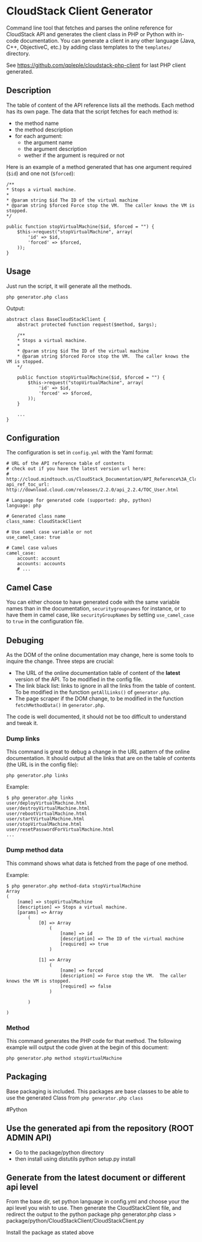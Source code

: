 CloudStack Client Generator
===========================

Command line tool that fetches and parses the online reference for CloudStack API and generates the client class in PHP or Python with in-code documentation. You can generate a client in any other language (Java, C++, ObjectiveC, etc.) by adding class templates to the ``templates/`` directory.

See https://github.com/qpleple/cloudstack-php-client for last PHP client generated.

Description
-----------

The table of content of the API reference lists all the methods. Each method has its own page. The data that the script fetches for each method is:

* the method name
* the method description
* for each argument:
  * the argument name
  * the argument description
  * wether if the argument is required or not
  
Here is an example of a method generated that has one argument required (`$id`) and one not (`$forced`):

    /**
    * Stops a virtual machine.
    *
    * @param string $id The ID of the virtual machine
    * @param string $forced Force stop the VM.  The caller knows the VM is stopped.
    */
    
    public function stopVirtualMachine($id, $forced = "") {
        $this->request("stopVirtualMachine", array(
            'id' => $id,
            'forced' => $forced,
        ));
    }
    
Usage
-----
Just run the script, it will generate all the methods.

    php generator.php class

Output:

    abstract class BaseCloudStackClient {
        abstract protected function request($method, $args);
    
        /**
        * Stops a virtual machine.
        *
        * @param string $id The ID of the virtual machine
        * @param string $forced Force stop the VM.  The caller knows the VM is stopped.
        */
        
        public function stopVirtualMachine($id, $forced = "") {
            $this->request("stopVirtualMachine", array(
                'id' => $id,
                'forced' => $forced,
            ));
        }
    
        ...
    }

Configuration
-------------

The configuration is set in `config.yml` with the Yaml format:

    # URL of the API reference table of contents
    # check out if you have the latest version url here:
    # http://cloud.mindtouch.us/CloudStack_Documentation/API_Reference%3A_CloudStack
    api_ref_toc_url: http://download.cloud.com/releases/2.2.0/api_2.2.4/TOC_User.html

    # Language for generated code (supported: php, python)
    language: php

    # Generated class name
    class_name: CloudStackClient

    # Use camel case variable or not
    use_camel_case: true

    # Camel case values
    camel_case:
        account: account
        accounts: accounts
        # ...
        
Camel Case
----------
You can either choose to have generated code with the same variable names than in the documentation, `securitygroupnames` for instance, or to have them in camel case, like `securityGroupNames` by setting `use_camel_case` to `true` in the configuration file.

Debuging
--------

As the DOM of the online documentation may change, here is some tools to inquire the change. Three steps are crucial:

* The URL of the online documentation table of content of the **latest** version of the API. To be modified in the config file.
* The link black list: links to ignore in all the links from the table of content. To be modified in the function `getAllLinks()` of `generator.php`.
* The page scraper if the DOM change, to be modified in the function `fetchMethodData()` in `generator.php`.

The code is well documented, it should not be too difficult to understand and tweak it.

### Dump links ###
This command is great to debug a change in the URL pattern of the online documentation. It should output all the links that are on the table of contents (the URL is in the config file):

    php generator.php links
    
Example:

    $ php generator.php links
    user/deployVirtualMachine.html
    user/destroyVirtualMachine.html
    user/rebootVirtualMachine.html
    user/startVirtualMachine.html
    user/stopVirtualMachine.html
    user/resetPasswordForVirtualMachine.html
    ...


### Dump method data ###
This command shows what data is fetched from the page of one method.

Example:

    $ php generator.php method-data stopVirtualMachine
    Array
    (
        [name] => stopVirtualMachine
        [description] => Stops a virtual machine.
        [params] => Array
            (
                [0] => Array
                    (
                        [name] => id
                        [description] => The ID of the virtual machine
                        [required] => true
                    )
    
                [1] => Array
                    (
                        [name] => forced
                        [description] => Force stop the VM.  The caller knows the VM is stopped.
                        [required] => false
                    )
    
            )
    
    )

### Method ###
This command generates the PHP code for that method. The following example will output the code given at the begin of this document:

    php generator.php method stopVirtualMachine

Packaging
---------

Base packaging is included. This packages are base classes to be able to use the generated Class from `php generator.php class`

#Python

Use the generated api from the repository (ROOT ADMIN API)
----------------------------------------------------------
* Go to the package/python directory
* then install using distutils
    python setup.py install

Generate from the latest document or different api level
--------------------------------------------------------
From the base dir, set python language in config.yml and choose your the api level you wish to use. Then generate the CloudStackClient file, and redirect the output to the python package
    php generator.php class > package/python/CloudStackClient/CloudStackClient.py 

Install the package as stated above
